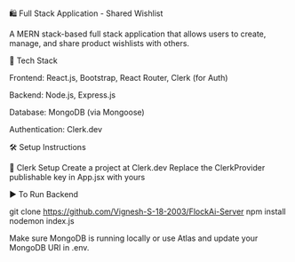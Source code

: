 🛍️ Full Stack Application - Shared Wishlist

A MERN stack-based full stack application that allows users to create, manage, and share product wishlists with others.

🔧 Tech Stack

Frontend: React.js, Bootstrap, React Router, Clerk (for Auth)

Backend: Node.js, Express.js

Database: MongoDB (via Mongoose)

Authentication: Clerk.dev

🛠️ Setup Instructions

🔐 Clerk Setup
Create a project at Clerk.dev
Replace the ClerkProvider publishable key in App.jsx with yours


▶️ To Run Backend

git clone https://github.com/Vignesh-S-18-2003/FlockAi-Server
npm install
nodemon index.js


Make sure MongoDB is running locally or use Atlas and update your MongoDB URI in .env.
